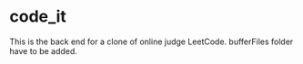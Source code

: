 # code_it

This is the back end for a clone of online judge LeetCode. bufferFiles folder have to be added.
